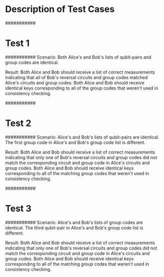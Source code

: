 # Description of Test Cases

###########
# Test  1 #
###########
Scenario: Both Alice's and Bob's lists of qubit-pairs and group codes are identical.

Result: Both Alice and Bob should receive a list of correct measurements indicating that all
        of Bob's reversal circuits and group codes matched Alice's circuits and group codes.
        Both Alice and Bob should receive identical keys corresponding to all of the group codes
        that weren't used in consistency checking.


###########
# Test  2 #
###########
Scenario: Alice's and Bob's lists of qubit-pairs are identical. The first group code in Alice's
          and Bob's group code list is different.

Result: Both Alice and Bob should receive a list of correct measurements indicating that only one
        of Bob's reversal circuits and group codes did not match the corresponding circuit and group code
        in Alice's circuits and group codes. Both Alice and Bob should receive identical keys corresponding 
        to all of the matching group codes that weren't used in consistency checking.


###########
# Test  3 #
###########
Scenario: Alice's and Bob's lists of group codes are identical. The third qubit-pair in Alice's
          and Bob's group code list is different.

Result: Both Alice and Bob should receive a list of correct measurements indicating that only one
        of Bob's reversal circuits and group codes did not match the corresponding circuit and group code
        in Alice's circuits and group codes. Both Alice and Bob should receive identical keys corresponding 
        to all of the matching group codes that weren't used in consistency checking.
